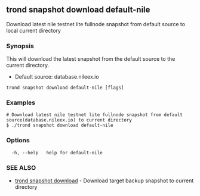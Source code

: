 ## trond snapshot download default-nile

Download latest nile testnet lite fullnode snapshot from default source to local current directory

### Synopsis

This will download the latest snapshot from the default source to the current directory.

 - Default source: database.nileex.io

```
trond snapshot download default-nile [flags]
```

### Examples

```
# Download latest nile testnet lite fullnode snapshot from default source(database.nileex.io) to current directory
$ ./trond snapshot download default-nile

```

### Options

```
  -h, --help   help for default-nile
```

### SEE ALSO

* [trond snapshot download](trond_snapshot_download.md)	 - Download target backup snapshot to current directory

